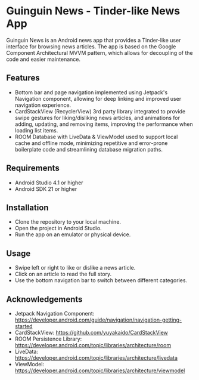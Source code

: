 # Guinguin News - Tinder-like News App
Guinguin News is an Android news app that provides a Tinder-like user interface for browsing news articles. The app is based on the Google Component Architectural MVVM pattern, which allows for decoupling of the code and easier maintenance.

## Features
- Bottom bar and page navigation implemented using Jetpack's Navigation component, allowing for deep linking and improved user navigation experience.
- CardStackView (RecyclerView) 3rd party library integrated to provide swipe gestures for liking/disliking news articles, and animations for adding, updating, and removing items, improving the performance when loading list items.
- ROOM Database with LiveData & ViewModel used to support local cache and offline mode, minimizing repetitive and error-prone boilerplate code and streamlining database migration paths.

## Requirements
- Android Studio 4.1 or higher
- Android SDK 21 or higher

## Installation
- Clone the repository to your local machine.
- Open the project in Android Studio.
- Run the app on an emulator or physical device.

## Usage
- Swipe left or right to like or dislike a news article.
- Click on an article to read the full story.
- Use the bottom navigation bar to switch between different categories.

## Acknowledgements
- Jetpack Navigation Component: https://developer.android.com/guide/navigation/navigation-getting-started
- CardStackView: https://github.com/yuyakaido/CardStackView
- ROOM Persistence Library: https://developer.android.com/topic/libraries/architecture/room
- LiveData: https://developer.android.com/topic/libraries/architecture/livedata
- ViewModel: https://developer.android.com/topic/libraries/architecture/viewmodel
